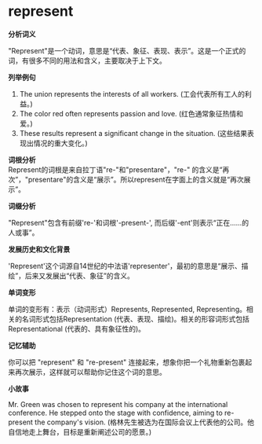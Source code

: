 # represent

**分析词义**

  

"Represent"是一个动词，意思是“代表、象征、表现、表示”。这是一个正式的词，有很多不同的用法和含义，主要取决于上下文。

  

**列举例句**

  

1.  The union represents the interests of all workers. (工会代表所有工人的利益。)
2.  The color red often represents passion and love. (红色通常象征热情和爱。)
3.  These results represent a significant change in the situation. (这些结果表现出情况的重大变化。)

  

**词根分析**  
Represent的词根是来自拉丁语"re-"和"presentare"，"re-" 的含义是“再次”，"presentare"的含义是“展示”。所以represent在字面上的含义就是“再次展示”。

  

**词缀分析**

  

"Represent"包含有前缀're-'和词根'-present-', 而后缀'-ent'则表示“正在……的人或事”。

  

**发展历史和文化背景**

  

'Represent'这个词源自14世纪的中法语'representer'，最初的意思是“展示、描绘”，后来又发展出“代表、象征”的含义。

  

**单词变形**

  

单词的变形有：表示（动词形式）Represents, Represented, Representing。相关的名词形式包括Representation (代表、表现、描绘)。相关的形容词形式包括Representational (代表的、具有象征性的)。

  

**记忆辅助**

  

你可以把 "represent" 和 "re-present" 连接起来，想象你把一个礼物重新包裹起来再次展示，这样就可以帮助你记住这个词的意思。

  

**小故事**

  

Mr. Green was chosen to represent his company at the international conference. He stepped onto the stage with confidence, aiming to re-present the company's vision. (格林先生被选为在国际会议上代表他的公司。他自信地走上舞台，目标是重新阐述公司的愿景。)
